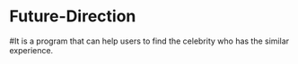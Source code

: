 # Future-Direction
#It is a program that can help users to find the celebrity who has the similar experience. 



